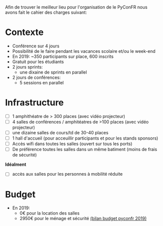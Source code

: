 Afin de trouver le meilleur lieu pour l'organisation de le PyConFR nous avons fait le cahier des charges suivant:

# Contexte

- Conférence sur 4 jours
- Possibilité de le faire pendant les vacances scolaire et/ou le week-end
- En 2019: ~350 participants sur place, 600 inscrits
- Gratuit pour les étudiants
- 2 jours sprints: 
  - une dixaine de sprints en parallel
- 2 jours de conférences:
  - 5 sessions en parallel

# Infrastructure

- [ ] 1 amphithéatre de > 300 places (avec vidéo projecteur)
- [ ] 4 salles de conférences / amphitéatres de >100 places (avec vidéo projecteur)
- [ ] une dizaine salles de cours/td de 30-40 places
- [ ] 1 hall d'accueil (pour acceuillir participants et pour les stands sponsors)
- [ ] Accès wifi dans toutes les salles (ouvert sur tous les ports)
- [ ] De préférence toutes les salles dans un même batiment (moins de frais de sécurité)

**Idéalment**

- [ ] accès aux salles pour les personnes à mobilité réduite



# Budget

- En 2019:
  - 0€ pour la location des salles
  - 2950€ pour le ménage et sécurité [(bilan budget pyconfr 2019)](https://github.com/AFPy/afpy_gestion/blob/master/factures/2019/bilan_pyconfr_2019)
